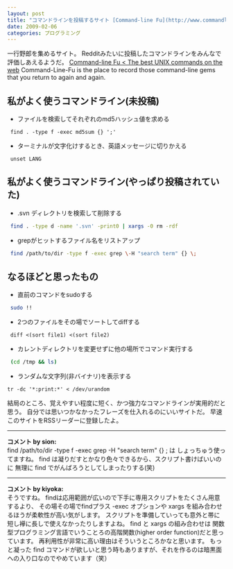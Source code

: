 ```yaml
---
layout: post
title: "コマンドラインを投稿するサイト [Command-line Fu](http://www.commandlinefu.com/commands/browse) を発見"
date: 2009-02-06
categories: プログラミング
---
```

一行野郎を集めるサイト。
Redditみたいに投稿したコマンドラインをみんなで評価しあえるようだ。
 [Command-line Fu < The best UNIX commands on the web](http://www.commandlinefu.com/commands/browse)
 Command-Line-Fu is the place to record those command-line gems that
 you return to again and again.

## 私がよく使うコマンドライン(未投稿)
- ファイルを検索してそれぞれのmd5ハッシュ値を求める
```
 find . -type f -exec md5sum {} ';'
```

- ターミナルが文字化けするとき、英語メッセージに切りかえる
```
 unset LANG
```

## 私がよく使うコマンドライン(やっぱり投稿されていた)
- .svn ディレクトリを検索して削除する
```bash
 find . -type d -name '.svn' -print0 | xargs -0 rm -rdf
```

- grepがヒットするファイル名をリストアップ
```bash
 find /path/to/dir -type f -exec grep \-H "search term" {} \;
```

## なるほどと思ったもの
- 直前のコマンドをsudoする
```bash
 sudo !!
```

- 2つのファイルをその場でソートしてdiffする
```
 diff <(sort file1) <(sort file2)
```

- カレントディレクトリを変更せずに他の場所でコマンド実行する
```bash
 (cd /tmp && ls)
```

- ランダムな文字列(非バイナリ)を表示する
```
tr -dc '*:print:*' < /dev/urandom
```

結局のところ、覚えやすい程度に短く、かつ強力なコマンドラインが実用的だと思う。
自分では思いつかなかったフレーズを仕入れるのにいいサイトだ。
早速このサイトをRSSリーダーに登録したよ。



---

**コメント by sion:**  
find /path/to/dir -type f -exec grep \-H "search term" {} \;
は しょっちゅう使ってますね。
find は凝りだすとかなり色々できるから、スクリプト書けばいいのに
無理に find でがんばろうとしてしまったりする(笑)



---

**コメント by kiyoka:**  
そうですね。
findは応用範囲が広いので下手に専用スクリプトをたくさん用意するより、
その場その場でfindプラス -exec オプションや xargs を組み合わせるほうが柔軟性が高い気がします。
スクリプトを準備していっても意外と帯に短し襷に長しで使えなかったりしますよね。
find と xargs の組み合わせは 関数型プログラミング言語でいうことろの高階関数(higher order function)だと思っています。
再利用性が非常に高い理由はそういうところかなと思います。
もっと凝った find コマンドが欲しいと思う時もありますが、それを作るのは暗黒面への入り口なのでやめています（笑）


